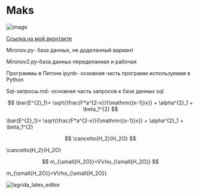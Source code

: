 # Maks
![image](https://user-images.githubusercontent.com/114468719/192454203-f25eed71-a912-4204-ba8f-6ccc8b2deb82.png)

[Ссылка на мой вконтакте](https://vk.com/id316641125)

Mironov.py- база данных, не доделанный вариант

Mironov2.py-база данных переделанная и рабочая

Программы в Питоне.ipynb- основная часть программ используемая в Python

Sql-запросы.md- основная часть запросов к базе данных sql

$$ \bar{E^{2}_1}= \sqrt{\frac{F*a^{2-x}}{\mathrm{(x-1)}x}} + \alpha^{2}_1 + \beta_1^{2} $$

\bar{E^{2}_1}= \sqrt{\frac{F*a^{2-x}}{\mathrm{(x-1)}x}} + \alpha^{2}_1 + \beta_1^{2}

$$ \cancelto{H_2}{H_2O} $$

\cancelto{H_2}{H_2O}

$$ m_{\small{H_2O}}=V\rho_{\small{H_2O}} $$

m_{\small{H_2O}}=V\rho_{\small{H_2O}}


![lagrida_latex_editor](https://user-images.githubusercontent.com/114468719/200492399-2c194af9-b1ae-4852-9bfa-b3585a715efb.png)
